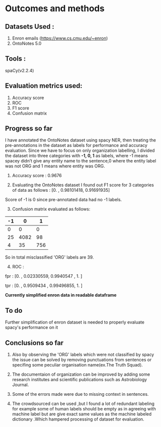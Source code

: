 # Outcomes and methods

## Datasets Used :

1. Enron emails (https://www.cs.cmu.edu/~enron)
2. OntoNotes 5.0
## Tools :
spaCy(v2.2.4)
## Evaluation metrics used:

1. Accuracy score
2. ROC
3. F1 score
4. Confusion matrix

## Progress so far

I have annotated the OntoNotes dataset using spacy NER, then treating the pre-annotations in the dataset as labels for performance and accuracy evaluation.
Since we have to focus on only organization labelling, I divided the dataset into three categories with  **-1, 0, 1** as labels,
where -1 means spacey didn’t  give any entity name to the sentence,0 where the entity label was not ORG and 1 means where entity was ORG.

1. Accuracy score :  0.9676

2. Evaluating the OntoNotes dataset I found out F1 score for 3 categories of data as follows :
[0.        , 0.98101418, 0.91691935]

Score of -1 is 0 since pre-annotated data had no -1 labels.

3. Confusion matrix evaluated as follows:

| __-1__ | __0__ | __1__ |
|-------------|------------|------------|
| 0         | 0     | 0      |
| 25         | 4082 | 98     |
|  4          | 35  | 756      |  


So in total misclassified 'ORG' labels are 39.

4. ROC : 

fpr : [0.        , 0.02330559, 0.9940547 , 1.        ]

tpr : [0.        , 0.9509434 , 0.99496855, 1.        ]


**Currently simplified enron data in readable dataframe**

## To do

Further simplification of enron dataset is needed to properly evaluate spacy's performance on it


## Conclusions so far

1. Also by observing the 'ORG' labels which were not classified by spacy the issue can be solved by removing punctuations from sentences or specifing some peculiar organisation name(ex.The Truth Squad).

2. The documentaion of organization  can be improved by adding some research institutes and scientific publications such as Astrobiology Journal.

3. Some of the errors made were due to missing context in sentences.

4. The crowdsourced can be used ,but I found a lot of redundant labeling for example some of human labels should be empty as in agreeing with machine label but are give exact same values as the machine labeled dictionary .Which hampered processing of dataset for evaluation.


